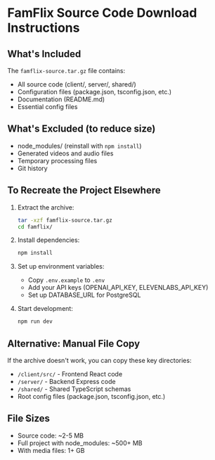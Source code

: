 # FamFlix Source Code Download Instructions

## What's Included
The `famflix-source.tar.gz` file contains:
- All source code (client/, server/, shared/)
- Configuration files (package.json, tsconfig.json, etc.)
- Documentation (README.md)
- Essential config files

## What's Excluded (to reduce size)
- node_modules/ (reinstall with `npm install`)
- Generated videos and audio files
- Temporary processing files
- Git history

## To Recreate the Project Elsewhere

1. Extract the archive:
   ```bash
   tar -xzf famflix-source.tar.gz
   cd famflix/
   ```

2. Install dependencies:
   ```bash
   npm install
   ```

3. Set up environment variables:
   - Copy `.env.example` to `.env`
   - Add your API keys (OPENAI_API_KEY, ELEVENLABS_API_KEY)
   - Set up DATABASE_URL for PostgreSQL

4. Start development:
   ```bash
   npm run dev
   ```

## Alternative: Manual File Copy
If the archive doesn't work, you can copy these key directories:
- `/client/src/` - Frontend React code
- `/server/` - Backend Express code  
- `/shared/` - Shared TypeScript schemas
- Root config files (package.json, tsconfig.json, etc.)

## File Sizes
- Source code: ~2-5 MB
- Full project with node_modules: ~500+ MB
- With media files: 1+ GB